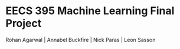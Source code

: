 # EECS 395 Machine Learning Final Project
Rohan Agarwal | Annabel Buckfire | Nick Paras | Leon Sasson
